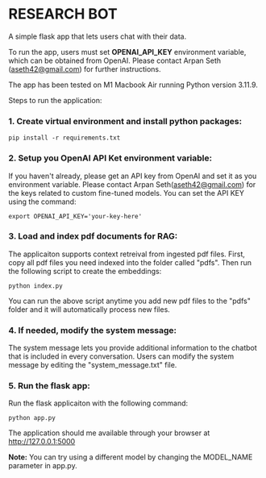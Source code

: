 # RESEARCH BOT

A simple flask app that lets users chat with their data. 

To run the app, users must set **OPENAI_API_KEY** environment variable, which can be obtained from OpenAI. Please contact Arpan Seth (aseth42@gmail.com) for further instructions. 

The app has been tested on M1 Macbook Air running Python version 3.11.9. 

Steps to run the application:

### 1. Create virtual environment and install python packages:
```
pip install -r requirements.txt
```
### 2. Setup you OpenAI API Ket environment variable:
If you haven't already, please get an API key from OpenAI and set it as you environment variable. Please contact Arpan Seth(aseth42@gmail.com) for the keys related to custom fine-tuned models. You can set the API KEY using the command:
```
export OPENAI_API_KEY='your-key-here'
```   
### 3. Load and index pdf documents for RAG:
The applicaiton supports context retreival from ingested pdf files. First, copy all pdf files you need indexed into the folder called "pdfs". Then run the following script to create the embeddings:
```
python index.py
```
You can run the above script anytime you add new pdf files to the "pdfs" folder and it will automatically process new files.   
### 4. If needed, modify the system message:
The system message lets you provide additional information to the chatbot that is included in every conversation. Users can modify the system message by editing the "system_message.txt" file.
### 5. Run the flask app:
Run the flask applicaiton with the following command:
```
python app.py
```
The application should me available through your browser at http://127.0.0.1:5000

**Note:** You can try using a different model by changing the MODEL_NAME parameter in app.py.


